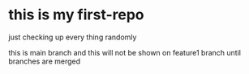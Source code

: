 #  this is my first-repo
just checking up every thing randomly



this is main branch and this will not be shown on feature1 branch until branches are merged





